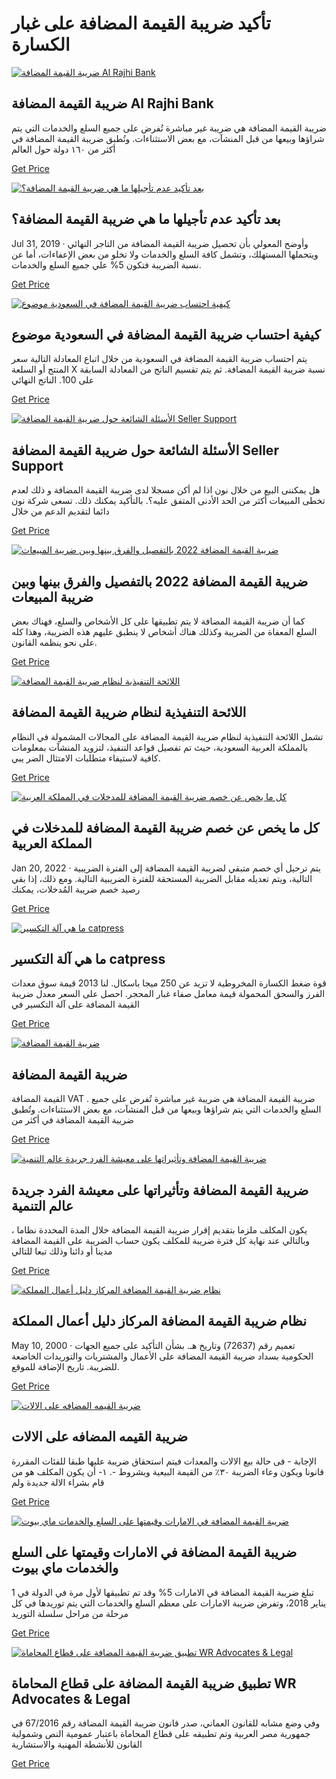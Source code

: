 # تأكيد ضريبة القيمة المضافة على غبار الكسارة
<a href="https://mnn.zoosnet.net/LR/Chatpre.aspx?id=MNN94995150&p=https://vbl.co.za/" target="_blank">![ضريبة القيمة المضافة Al Rajhi Bank](https://raw.githubusercontent.com/gcmcrusher/imgs/main/745.jpg)</a>
## ضريبة القيمة المضافة Al Rajhi Bank
ضريبة القيمة المضافة هي ضريبة غير مباشرة تُفرض على جميع السلع والخدمات التي يتم شراؤها وبيعها من قبل المنشآت، مع بعض الاستثناءات. وتُطبق ضريبة القيمة المضافة في أكثر من ١٦٠ دولة حول العالم 
<a href="https://mnn.zoosnet.net/LR/Chatpre.aspx?id=MNN94995150&p=https://vbl.co.za/" target="_blank">Get Price</a>
<a href="https://mnn.zoosnet.net/LR/Chatpre.aspx?id=MNN94995150&p=https://vbl.co.za/" target="_blank">![بعد تأكيد عدم تأجيلها ما هي ضريبة القيمة المضافة؟](https://raw.githubusercontent.com/gcmcrusher/imgs/main/631.jpg)</a>
## بعد تأكيد عدم تأجيلها ما هي ضريبة القيمة المضافة؟
Jul 31, 2019 · وأوضح المعولي بأن تحصيل ضريبة القيمة المضافة من التاجر النهائي ويتحملها المستهلك، وتشمل كافة السلع والخدمات ولا تخلو من بعض الإعفاءات، أما عن نسبة الضريبة فتكون 5% علي جميع السلع والخدمات.
<a href="https://mnn.zoosnet.net/LR/Chatpre.aspx?id=MNN94995150&p=https://vbl.co.za/" target="_blank">Get Price</a>
<a href="https://mnn.zoosnet.net/LR/Chatpre.aspx?id=MNN94995150&p=https://vbl.co.za/" target="_blank">![كيفية احتساب ضريبة القيمة المضافة في السعودية موضوع](https://raw.githubusercontent.com/gcmcrusher/imgs/main/150.jpg)</a>
## كيفية احتساب ضريبة القيمة المضافة في السعودية موضوع
يتم احتساب ضريبة القيمة المضافة في السعودية من خلال اتباع المعادلة التالية سعر المنتج أو السلعة X نسبة ضريبة القيمة المضافة. ثم يتم تقسيم الناتج من المعادلة السابقة على 100. الناتج النهائي 
<a href="https://mnn.zoosnet.net/LR/Chatpre.aspx?id=MNN94995150&p=https://vbl.co.za/" target="_blank">Get Price</a>
<a href="https://mnn.zoosnet.net/LR/Chatpre.aspx?id=MNN94995150&p=https://vbl.co.za/" target="_blank">![الأسئلة الشائعة حول ضريبة القيمة المضافة Seller Support](https://raw.githubusercontent.com/gcmcrusher/imgs/main/216.jpg)</a>
## الأسئلة الشائعة حول ضريبة القيمة المضافة Seller Support
هل يمكننى البيع من خلال نون اذا لم أكن مسجلا لدى ضريبة القيمة المضافة و ذلك لعدم تخطى المبيعات أكثر من الحد الأدنى المتفق عليه؟. بالتأكيد يمكنك ذلك. تسعى شركة نون دائما لتقديم الدعم من خلال 
<a href="https://mnn.zoosnet.net/LR/Chatpre.aspx?id=MNN94995150&p=https://vbl.co.za/" target="_blank">Get Price</a>
<a href="https://mnn.zoosnet.net/LR/Chatpre.aspx?id=MNN94995150&p=https://vbl.co.za/" target="_blank">![ضريبة القيمة المضافة 2022 بالتفصيل والفرق بينها وبين ضريبة المبيعات ](https://raw.githubusercontent.com/gcmcrusher/imgs/main/323.jpg)</a>
## ضريبة القيمة المضافة 2022 بالتفصيل والفرق بينها وبين ضريبة المبيعات 
كما أن ضريبة القيمة المضافة لا يتم تطبيقها على كل الأشخاص والسلع، فهناك بعض السلع المعفاة من الضريبة وكذلك هناك أشخاص لا ينطبق عليهم هذه الضريبة، وهذا كله على نحو ينظمه القانون.
<a href="https://mnn.zoosnet.net/LR/Chatpre.aspx?id=MNN94995150&p=https://vbl.co.za/" target="_blank">Get Price</a>
<a href="https://mnn.zoosnet.net/LR/Chatpre.aspx?id=MNN94995150&p=https://vbl.co.za/" target="_blank">![اللائحة التنفيذية لنظام ضريبة القيمة المضافة](https://raw.githubusercontent.com/gcmcrusher/imgs/main/71.jpg)</a>
## اللائحة التنفيذية لنظام ضريبة القيمة المضافة
تشمل اللائحة التنفيذية لنظام ضريبة القيمة المضافة على المجالات المشمولة في النظام بالمملكة العربية ‏السعودية، حيث تم تفصيل قواعد التنفيذ، لتزويد المنشآت بمعلومات كافية لاستيفاء متطلبات الامتثال ‏الضر يبي.
<a href="https://mnn.zoosnet.net/LR/Chatpre.aspx?id=MNN94995150&p=https://vbl.co.za/" target="_blank">Get Price</a>
<a href="https://mnn.zoosnet.net/LR/Chatpre.aspx?id=MNN94995150&p=https://vbl.co.za/" target="_blank">![كل ما يخص عن خصم ضريبة القيمة المضافة للمدخلات في المملكة العربية ](https://raw.githubusercontent.com/gcmcrusher/imgs/main/675.jpg)</a>
## كل ما يخص عن خصم ضريبة القيمة المضافة للمدخلات في المملكة العربية 
Jan 20, 2022 · يتم ترحيل أي خصم متبقي لضريبة القيمة المضافة إلى الفترة الضريبية التالية، ويتم تعديله مقابل الضريبة المستحقة للفترة الضريبية التالية. ومع ذلك، إذا بقي رصيد خصم ضريبة المُدخلات، يمكنك 
<a href="https://mnn.zoosnet.net/LR/Chatpre.aspx?id=MNN94995150&p=https://vbl.co.za/" target="_blank">Get Price</a>
<a href="https://mnn.zoosnet.net/LR/Chatpre.aspx?id=MNN94995150&p=https://vbl.co.za/" target="_blank">![ما هي آلة التكسير catpress](https://raw.githubusercontent.com/gcmcrusher/imgs/main/545.jpg)</a>
## ما هي آلة التكسير catpress
قوة ضغط الكسارة المخروطية لا تزيد عن 250 ميجا باسكال. لنا 2013 قيمة سوق معدات الفرز والسحق المحمولة قيمة معامل صفاء غبار المحجر. احصل على السعر معدل ضريبة القيمة المضافة على آلة التكسير في 
<a href="https://mnn.zoosnet.net/LR/Chatpre.aspx?id=MNN94995150&p=https://vbl.co.za/" target="_blank">Get Price</a>
<a href="https://mnn.zoosnet.net/LR/Chatpre.aspx?id=MNN94995150&p=https://vbl.co.za/" target="_blank">![ضريبة القيمة المضافة](https://raw.githubusercontent.com/gcmcrusher/imgs/main/704.jpg)</a>
## ضريبة القيمة المضافة
القيمة المضافة VAT . ضريبة القيمة المضافة هي ضريبة غير مباشرة تُفرض على جميع السلع والخدمات التي يتم شراؤها وبيعها من قبل المنشآت، مع بعض الاستثناءات. وتُطبق ضريبة القيمة المضافة في أكثر من 
<a href="https://mnn.zoosnet.net/LR/Chatpre.aspx?id=MNN94995150&p=https://vbl.co.za/" target="_blank">Get Price</a>
<a href="https://mnn.zoosnet.net/LR/Chatpre.aspx?id=MNN94995150&p=https://vbl.co.za/" target="_blank">![ضريبة القيمة المضافة وتأثيراتها على معيشة الفرد جريدة عالم التنمية](https://raw.githubusercontent.com/gcmcrusher/imgs/main/630.jpg)</a>
## ضريبة القيمة المضافة وتأثيراتها على معيشة الفرد جريدة عالم التنمية
يكون المكلف ملزما بتقديم إقرار ضريبة القيمة المضافة خلال المدة المحددة نظاما ، وبالتالي عند نهاية كل فترة ضريبة للمكلف يكون حساب الضريبة على القيمة المضافة مدينا أو دائنا وذلك تبعا للتالي 
<a href="https://mnn.zoosnet.net/LR/Chatpre.aspx?id=MNN94995150&p=https://vbl.co.za/" target="_blank">Get Price</a>
<a href="https://mnn.zoosnet.net/LR/Chatpre.aspx?id=MNN94995150&p=https://vbl.co.za/" target="_blank">![نظام ضريبة القيمة المضافة المركاز دليل أعمال المملكة](https://raw.githubusercontent.com/gcmcrusher/imgs/main/331.jpg)</a>
## نظام ضريبة القيمة المضافة المركاز دليل أعمال المملكة
May 10, 2000 · تعميم رقم (72637) وتاريخ هـ. بشأن التأكيد على جميع الجهات الحكومية بسداد ضريبة القيمة المضافة على الأعمال والمشتريات والتوريدات الخاضعة للضريبة. تاريخ الإضافة للموقع.
<a href="https://mnn.zoosnet.net/LR/Chatpre.aspx?id=MNN94995150&p=https://vbl.co.za/" target="_blank">Get Price</a>
<a href="https://mnn.zoosnet.net/LR/Chatpre.aspx?id=MNN94995150&p=https://vbl.co.za/" target="_blank">![ضريبة القيمه المضافه على الالات](https://raw.githubusercontent.com/gcmcrusher/imgs/main/563.jpg)</a>
## ضريبة القيمه المضافه على الالات
الإجابة - فى حالة بيع الالات والمعدات فيتم استحقاق ضريبة عليها طبقا للفئات المقررة قانونا ويكون وعاء الضريبة ٣٠٪ من القيمة البيعية وبشروط -. ١- أن يكون المكلف هو من قام بشراء الالة جديدة ولم 
<a href="https://mnn.zoosnet.net/LR/Chatpre.aspx?id=MNN94995150&p=https://vbl.co.za/" target="_blank">Get Price</a>
<a href="https://mnn.zoosnet.net/LR/Chatpre.aspx?id=MNN94995150&p=https://vbl.co.za/" target="_blank">![ضريبة القيمة المضافة في الامارات وقيمتها على السلع والخدمات ماي بيوت](https://raw.githubusercontent.com/gcmcrusher/imgs/main/454.jpg)</a>
## ضريبة القيمة المضافة في الامارات وقيمتها على السلع والخدمات ماي بيوت
تبلغ ضريبة القيمة المضافة في الامارات 5% وقد تم تطبيقها لأول مرة في الدولة في 1 يناير 2018، وتفرض ضريبة الامارات على معظم السلع والخدمات التي يتم توريدها في كل مرحلة من مراحل سلسلة التوريد 
<a href="https://mnn.zoosnet.net/LR/Chatpre.aspx?id=MNN94995150&p=https://vbl.co.za/" target="_blank">Get Price</a>
<a href="https://mnn.zoosnet.net/LR/Chatpre.aspx?id=MNN94995150&p=https://vbl.co.za/" target="_blank">![تطبيق ضريبة القيمة المضافة على قطاع المحاماة WR Advocates & Legal ](https://raw.githubusercontent.com/gcmcrusher/imgs/main/446.jpg)</a>
## تطبيق ضريبة القيمة المضافة على قطاع المحاماة WR Advocates & Legal 
وفي وضع مشابه للقانون العماني، صدر قانون ضريبة القيمة المضافة رقم 67/2016 في جمهورية مصر العربية وتم تطبيقه على قطاع المحاماة باعتبار عمومية النص وشمولية القانون للأنشطة المهنية والاستشارية 
<a href="https://mnn.zoosnet.net/LR/Chatpre.aspx?id=MNN94995150&p=https://vbl.co.za/" target="_blank">Get Price</a>
